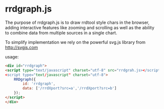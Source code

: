rrdgraph.js
===========

The purpose of rrdgraph.js is to draw rrdtool style chars in the browser,
adding interactive features like zooming and scrolling as well as the
ability to combine data from multiple sources in a single chart.

To simplify implementation we rely on the powerful svg.js library from
http://svgjs.com

usage:

```html
<div id="rrdgraph">
<script type="text/javascript" charset="utf-8" src="rrdgrah.js></script>
<script type="text/javascript" charset="utf-8">
    RRDgraph({
        id: 'rrdgraph',
        data: ['/rrdXport?src=a','/rrdXport?src=b']
    });
</script>
</div>
````


